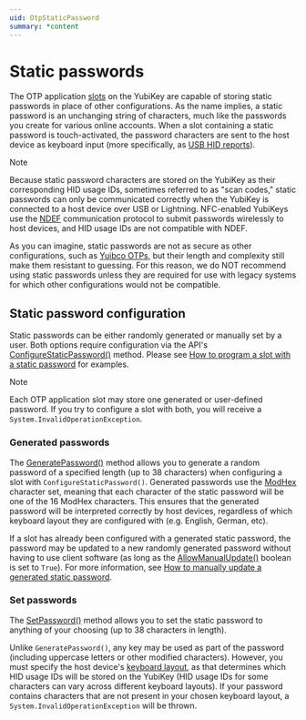 ```yaml
---
uid: OtpStaticPassword
summary: *content
---
```


<!-- Copyright 2021 Yubico AB

Licensed under the Apache License, Version 2.0 (the "License");
you may not use this file except in compliance with the License.
You may obtain a copy of the License at

    http://www.apache.org/licenses/LICENSE-2.0

Unless required by applicable law or agreed to in writing, software
distributed under the License is distributed on an "AS IS" BASIS,
WITHOUT WARRANTIES OR CONDITIONS OF ANY KIND, either express or implied.
See the License for the specific language governing permissions and
limitations under the License. -->

# Static passwords

The OTP application [slots](xref:OtpSlots) on the YubiKey are capable of storing static passwords in place of other configurations. As the name implies, a static password is an unchanging string of characters, much like the passwords you create for various online accounts. When a slot containing a static password is touch-activated, the password characters are sent to the host device as keyboard input (more specifically, as [USB HID reports](xref:OtpHID)).

> [!NOTE]
> Because static password characters are stored on the YubiKey as their corresponding HID usage IDs, sometimes referred to as "scan codes," static passwords can only be communicated correctly when the YubiKey is connected to a host device over USB or Lightning. NFC-enabled YubiKeys use the [NDEF](xref:OtpNdef) communication protocol to submit passwords wirelessly to host devices, and HID usage IDs are not compatible with NDEF.

As you can imagine, static passwords are not as secure as other configurations, such as [Yuibco OTPs](xref:OtpYubicoOtp), but their length and complexity still make them resistant to guessing. For this reason, we do NOT recommend using static passwords unless they are required for use with legacy systems for which other configurations would not be compatible.

## Static password configuration

Static passwords can be either randomly generated or manually set by a user. Both options require configuration via the API's [ConfigureStaticPassword()](xref:Yubico.YubiKey.Otp.OtpSession.ConfigureStaticPassword(Yubico.YubiKey.Otp.Slot)) method. Please see [How to program a slot with a static password](xref:OtpProgramStaticPassword) for examples.

> [!NOTE]
> Each OTP application slot may store one generated or user-defined password. If you try to configure a slot with both, you will receive a `System.InvalidOperationException`.

### Generated passwords

The [GeneratePassword()](xref:Yubico.YubiKey.Otp.Operations.ConfigureStaticPassword.GeneratePassword%28System.Memory%7BSystem.Char%7D%29) method allows you to generate a random password of a specified length (up to 38 characters) when configuring a slot with `ConfigureStaticPassword()`. Generated passwords use the [ModHex](xref:OtpModhex) character set, meaning that each character of the static password will be one of the 16 ModHex characters. This ensures that the generated password will be interpreted correctly by host devices, regardless of which keyboard layout they are configured with (e.g. English, German, etc).

If a slot has already been configured with a generated static password, the password may be updated to a new randomly generated password without having to use client software (as long as the [AllowManualUpdate()](xref:Yubico.YubiKey.Otp.Operations.ConfigureStaticPassword.AllowManualUpdate(System.Boolean)) boolean is set to `True`). For more information, see [How to manually update a generated static password](xref:OtpUpdateStaticPassword).

### Set passwords

The [SetPassword()](xref:Yubico.YubiKey.Otp.Operations.ConfigureStaticPassword.SetPassword%28System.ReadOnlyMemory%7BSystem.Char%7D%29) method allows you to set the static password to anything of your choosing (up to 38 characters in length).

Unlike `GeneratePassword()`, any key may be used as part of the password (including uppercase letters or other modified characters). However, you must specify the host device's [keyboard layout](xref:Yubico.Core.Devices.Hid.KeyboardLayout), as that determines which HID usage IDs will be stored on the YubiKey (HID usage IDs for some characters can vary across different keyboard layouts). If your password contains characters that are not present in your chosen keyboard layout, a `System.InvalidOperationException` will be thrown.
